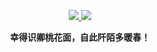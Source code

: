 <p align="center">
  <a href="https://github.com/leiyun1993">
    <img src="https://github-readme-stats.vercel.app/api?username=leiyun1993&line_hight=100&show_icons=true&include_all_commits=true" />
  </a>
 <b/>
  <a href="https://github.com/leiyun1993">
    <img src="https://github-readme-stats.vercel.app/api/top-langs/?username=leiyun1993" />
  </a>
</p>
<p align="center">
  幸得识卿桃花面，自此阡陌多暖春！
</p>
